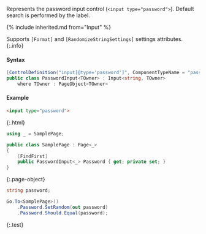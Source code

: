 Represents the password input control (`<input type="password">`).
Default search is performed by the label.

{% include inherited.md from="Input" %}

Supports `[Format]` and `[RandomizeStringSettings]` settings attributes.
{:.info}

#### Syntax

```cs
[ControlDefinition("input[@type='password']", ComponentTypeName = "password input")]
public class PasswordInput<TOwner> : Input<string, TOwner>
    where TOwner : PageObject<TOwner>
```

#### Example

```html
<input type="password">
```
{:.html}

```cs
using _ = SamplePage;

public class SamplePage : Page<_>
{
    [FindFirst]
    public PasswordInput<_> Password { get; private set; }
}
```
{:.page-object}

```cs
string password;

Go.To<SamplePage>()
    .Password.SetRandom(out password)
    .Password.Should.Equal(password);
```
{:.test}